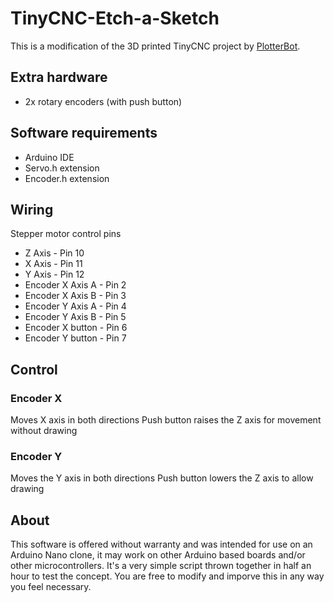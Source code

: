 # TinyCNC-Etch-a-Sketch
This is a modification of the 3D printed TinyCNC project by [PlotterBot](http://plotterbot.com/2013/12/how-to-build-a-tiny-3-axis-cnc-drawing-robot/).
## Extra hardware
* 2x rotary encoders (with push button)
## Software requirements
* Arduino IDE
* Servo.h extension
* Encoder.h extension
## Wiring
Stepper motor control pins 
* Z Axis - Pin 10
* X Axis - Pin 11
* Y Axis - Pin 12
* Encoder X Axis A - Pin 2
* Encoder X Axis B - Pin 3
* Encoder Y Axis A - Pin 4
* Encoder Y Axis B - Pin 5
* Encoder X button - Pin 6
* Encoder Y button - Pin 7
## Control
### Encoder X
Moves X axis in both directions
Push button raises the Z axis for movement without drawing
### Encoder Y
Moves the Y axis in both directions
Push button lowers the Z axis to allow drawing
## About 
This software is offered without warranty and was intended for use on an Arduino Nano clone, it may work on other Arduino based boards and/or other microcontrollers. It's a very simple script thrown together in half an hour to test the concept. You are free to modify and imporve this in any way you feel necessary.
